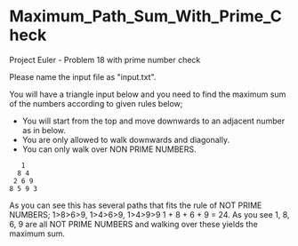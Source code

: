 # Maximum_Path_Sum_With_Prime_Check
Project Euler - Problem 18  with prime number check

Please name the input file as "input.txt".

You will have a triangle input below and you need to find the maximum sum of the numbers according to given rules below;

- You will start from the top and move downwards to an adjacent number as in below.
- You are only allowed to walk downwards and diagonally.
- You can only walk over NON PRIME NUMBERS.

```
   1
  8 4
 2 6 9
8 5 9 3
```

As you can see this has several paths that fits the rule of NOT PRIME NUMBERS; 1>8>6>9, 1>4>6>9, 1>4>9>9 1 + 8 + 6 + 9 = 24. As you see 1, 8, 6, 9 are all NOT PRIME NUMBERS and walking over these yields the maximum sum.
